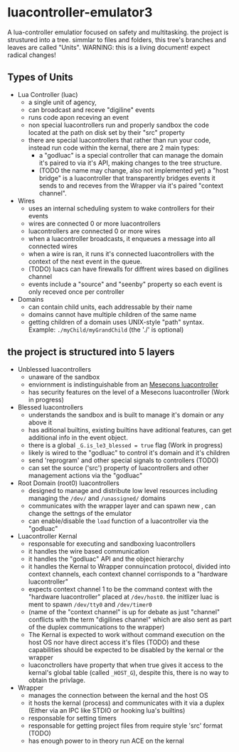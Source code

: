 # luacontroller-emulator3
A lua-controller emulatior focused on safety and multitasking. 
the project is strustured into a tree. simmlar to files and folders, this tree's branches and leaves are called "Units".
WARNING: this is a living document! expect radical changes!

## Types of Units
- Lua Controller (luac)
  - a single unit of agency,
  - can broadcast and receve "digiline" events
  - runs code apon receving an event
  - non special luacontrollers run and properly sandbox the code located at the path on disk set by their "src" property
  - there are special luacontrollers that rather than run your code, instead run code within the kernal, there are 2 main types:
    - a "godluac" is a special controller that can manage the domain it's paired to via it's API, making changes to the tree structure.
    - (TODO the name may change, also not implemented yet) a "host bridge" is a luacontroller that transparently bridges
      events it sends to and receves from the Wrapper via it's paired "context channel".
- Wires
  - uses an internal scheduling system to wake controllers for their events
  - wires are connected 0 or more luacontrollers
  - luacontrollers are connected 0 or more wires
  - when a luacontroller broadcasts, it enqueues a message into all connected wires
  - when a wire is ran, it runs it's connected luacontrollers with the context of the next event in the queue.
  - (TODO) luacs can have firewalls for diffrent wires based on digilines channel
  - events include a "source" and "seenby" property so each event is only receved once per controller
- Domains
  - can contain child units, each addressable by their name
  - domains cannot have multiple children of the same name
  - getting children of a domain uses UNIX-style "path" syntax. Example: `./myChild/myGrandChild` (the './' is optional)

## the project is structured into 5 layers
- Unblessed luacontrollers
  -  unaware of the sandbox
  -  enviornment is indistinguishable from an [Mesecons luacontroller](https://mesecons.net/luacontroller/)
  -  has security features on the level of a Mesecons luacontroller (Work in progress)
- Blessed luacontrollers
  - understands the sandbox and is built to manage it's domain or any above it
  - has aditional builtins, existing builtins have aditional features, can get additional info in the event object.
  - there is a global `_G.is_le3_blessed = true` flag (Work in progress)
  - likely is wired to the "godluac" to control it's domain and it's children
  - send 'reprogram' and other special signals to controllers (TODO)
  - can set the source ('src') property of luacontrollers and other management actions via the "godluac"
- Root Domain (root0) luacontrollers
  - designed to manage and distribute low level resources including managing the `/dev/` and `/unassigned/` domains
  - communicates with the wrapper layer and can spawn new , can change the settngs of the emulator
  - can enable/disable the `load` function of a luacontroller via the "godluac"
- Luacontroller Kernal
  - responsable for executing and sandboxing luacontrollers
  - it handles the wire based communication
  - it handles the "godluac" API and the object hierarchy
  - it handles the Kernal to Wrapper connuincation protocol, divided into context channels, each context channel corrisponds to a "hardware luacontroller"
  - expects context channel 1 to be the command context with the "hardware luacontroller" placed at `/dev/host0`. the initlizer luac is ment to spawn `/dev/tty0` and `/dev/timer0`
  - (name of the "context channel" is up for debate as just "channel" conflicts with the term "digilines channel" which are also sent as part of the duplex communications to the wrapper)
  - The Kernal is expected to work without command execution on the host OS nor have direct access it's files (TODO)
     and these capabilities should be expected to be disabled by the kernal or the wrapper
  - luaconctrollers have property that when true gives it access to the kernal's global table (called `_HOST_G`), despite this, there is no way to obtain the privlage.
- Wrapper
  - manages the connection between the kernal and the host OS
  - it hosts the kernal (process) and communicates with it via a duplex (Either via an IPC like STDIO or hooking lua's builtins)
  - responsable for setting timers
  - responsable for getting project files from require style 'src' format (TODO)
  - has enough power to in theory run ACE on the kernal
